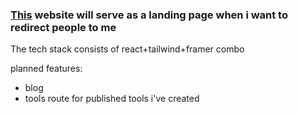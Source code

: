 

### [This](https://niroasd.github.io/Portfolio2.0/) website will serve as a landing page when i want to redirect people to me

The tech stack consists of react+tailwind+framer combo

planned features:
- blog
- tools route for published tools i've created
